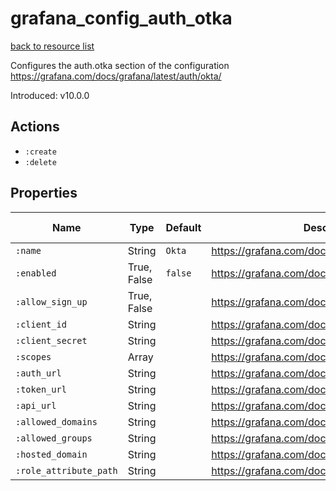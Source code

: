 # grafana_config_auth_otka

[back to resource list](https://github.com/sous-chefs/grafana#resources)

Configures the auth.otka section of the configuration <https://grafana.com/docs/grafana/latest/auth/okta/>

Introduced: v10.0.0

## Actions

- `:create`
- `:delete`

## Properties

| Name                   | Type        | Default | Description                                          | Allowed Values |
| ---------------------- | ----------- | ------- | ---------------------------------------------------- | -------------- |
| `:name`                | String      | `Okta`  | <https://grafana.com/docs/grafana/latest/auth/okta/> |                |
| `:enabled`             | True, False | `false` | <https://grafana.com/docs/grafana/latest/auth/okta/> | true, false    |
| `:allow_sign_up`       | True, False |         | <https://grafana.com/docs/grafana/latest/auth/okta/> | true, false    |
| `:client_id`           | String      |         | <https://grafana.com/docs/grafana/latest/auth/okta/> |                |
| `:client_secret`       | String      |         | <https://grafana.com/docs/grafana/latest/auth/okta/> |                |
| `:scopes`              | Array       |         | <https://grafana.com/docs/grafana/latest/auth/okta/> |                |
| `:auth_url`            | String      |         | <https://grafana.com/docs/grafana/latest/auth/okta/> |                |
| `:token_url`           | String      |         | <https://grafana.com/docs/grafana/latest/auth/okta/> |                |
| `:api_url`             | String      |         | <https://grafana.com/docs/grafana/latest/auth/okta/> |                |
| `:allowed_domains`     | String      |         | <https://grafana.com/docs/grafana/latest/auth/okta/> |                |
| `:allowed_groups`      | String      |         | <https://grafana.com/docs/grafana/latest/auth/okta/> |                |
| `:hosted_domain`       | String      |         | <https://grafana.com/docs/grafana/latest/auth/okta/> |                |
| `:role_attribute_path` | String      |         | <https://grafana.com/docs/grafana/latest/auth/okta/> |                |
